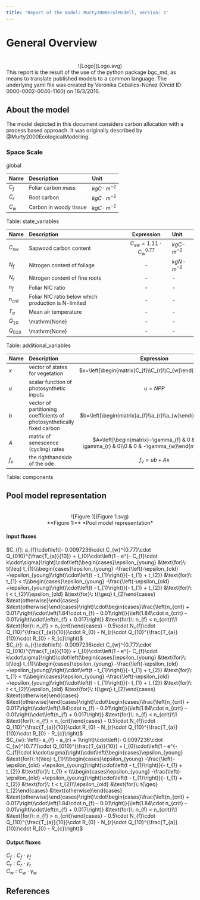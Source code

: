 ```yaml
---
title: 'Report of the model: Murty2000EcolModell, version: 1'
---
```

  
  
# General Overview  
  

<br>
<center>
![Logo](Logo.svg)
</center>
This report is the result of the use of the python package bgc_md, as means to translate published models to a common language.  The underlying yaml file was created by Verónika Ceballos-Núñez (Orcid ID: 0000-0002-0046-1160) on 16/3/2016.  
  
  
  
## About the model  
  
The model depicted in this document considers carbon allocation with a process based approach. It was originally described by @Murty2000EcologicalModelling.  
  
  
  
### Space Scale  
  
global
  
  
Name|Description|Unit  
:-----|:-----|:-----  
$C_{f}$|Foliar carbon mass|$kgC\cdot m^{-2}$  
$C_{r}$|Root carbon|$kgC\cdot m^{-2}$  
$C_{w}$|Carbon in woody tissue|$kgC\cdot m^{-2}$  
  Table: state_variables  
  
  
Name|Description|Expression|Unit  
:-----|:-----|:-----:|:-----  
$C_{sw}$|Sapwood carbon content|$C_{sw}=1.11\cdot C_{w}^{0.77}$|$kgC\cdot m^{-2}$  
$N_{f}$|Nitrogen content of foliage|-|$kgN\cdot m^{-2}$  
$N_{r}$|Nitrogen content of fine roots|-|-  
$n_{f}$|Foliar N:C ratio|-|-  
$n_{crit}$|Foliar N:C ratio below which production is N-limited|-|-  
$T_{a}$|Mean air temperature|-|-  
$Q_{10}$|\mathrm{None}|-|-  
$Q_{010}$|\mathrm{None}|-|-  
  Table: additional_variables  
  
  
Name|Description|Expression  
:-----|:-----|:-----:  
$x$|vector of states for vegetation|$x=\left[\begin{matrix}C_{f}\\C_{r}\\C_{w}\end{matrix}\right]$  
$u$|scalar function of photosynthetic inputs|$u=NPP$  
$b$|vector of partitioning coefficients of photosynthetically fixed carbon|$b=\left[\begin{matrix}a_{f}\\a_{r}\\a_{w}\end{matrix}\right]$  
$A$|matrix of senescence (cycling) rates|$A=\left[\begin{matrix}-\gamma_{f} & 0 & 0\\0 & -\gamma_{r} & 0\\0 & 0 & -\gamma_{w}\end{matrix}\right]$  
$f_{v}$|the righthandside of the ode|$f_{v}=u b + A x$  
  Table: components  
  
  
## Pool model representation  
  

<br>
<center>
![Figure 1](Figure 1.svg)<br>**Figure 1:** *Pool model representation*<br>
</center>
  
  
#### Input fluxes  
  
$C_{f}: a_{f}\cdot\left(- 0.0097236\cdot C_{w}^{0.77}\cdot Q_{010}^{\frac{T_{a}}{10}} + I_{0}\cdot\left(1 - e^{- C_{f}\cdot k\cdot\sigma}\right)\cdot\left(\begin{cases}\epsilon_{young} &\text{for}\: t{\leq} t_{1}\\\begin{cases}\epsilon_{young} -\frac{\left(-\epsilon_{old} +\epsilon_{young}\right)\cdot\left(t - t_{1}\right)}{- t_{1} + t_{2}} &\text{for}\: t_{1} < t\\\begin{cases}\epsilon_{young} -\frac{\left(-\epsilon_{old} +\epsilon_{young}\right)\cdot\left(t - t_{1}\right)}{- t_{1} + t_{2}} &\text{for}\: t < t_{2}\\\epsilon_{old} &\text{for}\: t{\geq} t_{2}\end{cases} &\text{otherwise}\end{cases} &\text{otherwise}\end{cases}\right)\cdot\begin{cases}\frac{\left(n_{crit} + 0.017\right)\cdot\left(1.84\cdot n_{f} - 0.01\right)}{\left(1.84\cdot n_{crit} - 0.01\right)\cdot\left(n_{f} + 0.017\right)} &\text{for}\: n_{f} < n_{crit}\\1 &\text{for}\: n_{f} > n_{crit}\end{cases} - 0.5\cdot N_{f}\cdot Q_{10}^{\frac{T_{a}}{10}}\cdot R_{0} - N_{r}\cdot Q_{10}^{\frac{T_{a}}{10}}\cdot R_{0} - R_{c}\right)$  
$C_{r}: a_{r}\cdot\left(- 0.0097236\cdot C_{w}^{0.77}\cdot Q_{010}^{\frac{T_{a}}{10}} + I_{0}\cdot\left(1 - e^{- C_{f}\cdot k\cdot\sigma}\right)\cdot\left(\begin{cases}\epsilon_{young} &\text{for}\: t{\leq} t_{1}\\\begin{cases}\epsilon_{young} -\frac{\left(-\epsilon_{old} +\epsilon_{young}\right)\cdot\left(t - t_{1}\right)}{- t_{1} + t_{2}} &\text{for}\: t_{1} < t\\\begin{cases}\epsilon_{young} -\frac{\left(-\epsilon_{old} +\epsilon_{young}\right)\cdot\left(t - t_{1}\right)}{- t_{1} + t_{2}} &\text{for}\: t < t_{2}\\\epsilon_{old} &\text{for}\: t{\geq} t_{2}\end{cases} &\text{otherwise}\end{cases} &\text{otherwise}\end{cases}\right)\cdot\begin{cases}\frac{\left(n_{crit} + 0.017\right)\cdot\left(1.84\cdot n_{f} - 0.01\right)}{\left(1.84\cdot n_{crit} - 0.01\right)\cdot\left(n_{f} + 0.017\right)} &\text{for}\: n_{f} < n_{crit}\\1 &\text{for}\: n_{f} > n_{crit}\end{cases} - 0.5\cdot N_{f}\cdot Q_{10}^{\frac{T_{a}}{10}}\cdot R_{0} - N_{r}\cdot Q_{10}^{\frac{T_{a}}{10}}\cdot R_{0} - R_{c}\right)$  
$C_{w}: \left(- a_{f} - a_{r} + 1\right)\cdot\left(- 0.0097236\cdot C_{w}^{0.77}\cdot Q_{010}^{\frac{T_{a}}{10}} + I_{0}\cdot\left(1 - e^{- C_{f}\cdot k\cdot\sigma}\right)\cdot\left(\begin{cases}\epsilon_{young} &\text{for}\: t{\leq} t_{1}\\\begin{cases}\epsilon_{young} -\frac{\left(-\epsilon_{old} +\epsilon_{young}\right)\cdot\left(t - t_{1}\right)}{- t_{1} + t_{2}} &\text{for}\: t_{1} < t\\\begin{cases}\epsilon_{young} -\frac{\left(-\epsilon_{old} +\epsilon_{young}\right)\cdot\left(t - t_{1}\right)}{- t_{1} + t_{2}} &\text{for}\: t < t_{2}\\\epsilon_{old} &\text{for}\: t{\geq} t_{2}\end{cases} &\text{otherwise}\end{cases} &\text{otherwise}\end{cases}\right)\cdot\begin{cases}\frac{\left(n_{crit} + 0.017\right)\cdot\left(1.84\cdot n_{f} - 0.01\right)}{\left(1.84\cdot n_{crit} - 0.01\right)\cdot\left(n_{f} + 0.017\right)} &\text{for}\: n_{f} < n_{crit}\\1 &\text{for}\: n_{f} > n_{crit}\end{cases} - 0.5\cdot N_{f}\cdot Q_{10}^{\frac{T_{a}}{10}}\cdot R_{0} - N_{r}\cdot Q_{10}^{\frac{T_{a}}{10}}\cdot R_{0} - R_{c}\right)$  

  
  
#### Output fluxes  
  
$C_{f}: C_{f}\cdot\gamma_{f}$  
$C_{r}: C_{r}\cdot\gamma_{r}$  
$C_{w}: C_{w}\cdot\gamma_{w}$  
  
  
## References  
  
